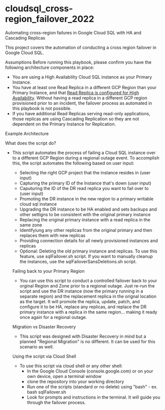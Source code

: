 # cloudsql_cross-region_failover_2022
Automating cross-region failures in Google Cloud SQL with HA and Cascading Replicas

This project covers the automation of conducting a cross region failover in Google Cloud SQL. 

Assumptions
Before running this playbook, please confirm you have the following architecture components in place:
- You are using a High Availability Cloud SQL instance as your Primary Instance.
- You have at least one Read Replica in a different GCP Region than your Primary Instance, and that <a href="https://cloud.google.com/sql/docs/mysql/high-availability#read_replicas">Read Replica is configured for High Availability</a>. Without having a read replica in a different GCP region provisioned prior to an incident, the failover process as automated in this playbook is not possible.
- If you have additional Read Replicas serving read-only applications, those replicas are using Cascading Replication so they are not dependent on the Primary Instance for Replication.

Example Architecture
<object data="https://github.com/wapfel20/cloudsql_cross-region_failover_2022/blob/main/Screen%20Shot%202022-08-10%20at%202.11.12%20PM.png" type="image/svg+xml"></object>

What does the script do?
- This script automates the process of failing a Cloud SQL instance over to a different GCP Region during a regional outage event. To accomplish this, the script automates the following based on user input:
  - Selecting the right GCP project that the instance resides in (user input)
  - Capturing the primary ID of the Instance that's down (user input)
  - Caputuring the ID of the DR read replica you want to fail over to (user input)
  - Promoting the DR instance in the new region to a primary writable cloud sql instance
  - Upgrading the DR instance to be HA enabled and sets backups and other settigns to be consistent with the original primary instance
  - Replacing the original primary instance with a read replica in the same zone
  - Identifyiung any other replicas from the original primary and then replaces them with new replicas
  - Providing connection details for all newly provisioned instances and replicas
  - Optional: Deleting the old primary instance and replicas. To use this feature, use sqlFailover.sh script. If you want to manually cleanup the instances, use the sqlFailoverSansDeletions.sh script.
  
  Failing back to your Primary Region
  - You can use this script to conduct a controlled failover back to your orginal Region and Zone prior to a regional outage. Just re-run the script and use the DR instance (now the primary running in a separate region) and the replacement replica in the orignal location as the target. It will promote the replica, update, patch, and configure it to be HA, replace any replicas, and replace the DR primary instance with a replica in the same region... making it ready once again for a regional outage.
  
  Migration vs Disaster Recovery
  - This script was designed with Disaster Recovery in mind but a planned "Regional Migration" is no different. It can be used for this scenario as well.
  
  Using the script via Cloud Shell
  - To use this script via cloud shell or any other shell:
    - In the Google Cloud Console (console.google.com) or on your own device, open a terminal window
    - clone the repository into your working directory
    - Run one of the scripts (standard or no delete) using "bash" - ex. bash sqlFailover.sh
    - Look for prompts and instructions in the terminal. It will guide you through the failover process.
